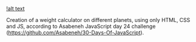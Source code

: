 [!alt text](./resources/images/project.png)

Creation of a weight calculator on different planets, using only HTML, CSS and JS, according to Asabeneh JavaScript day 24 challenge (https://github.com/Asabeneh/30-Days-Of-JavaScript).
